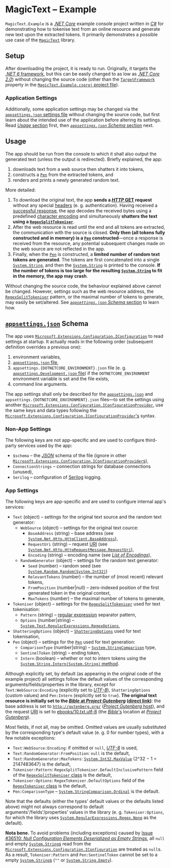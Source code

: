 #   MagicText &ndash; Example

`MagicText.Example` is a [*.NET Core*](http://github.com/dotnet/core) example console project written in [*C#*](http://docs.microsoft.com/en-gb/dotnet/csharp/) for demonstrating how to tokenise text from an online resource and generate new text upon the extracted tokens. It primarily demonstrates a possible use case of the [`MagicText`](http://github.com/DavorPenzar/magic-text/) library.

##  Setup

After downloading the project, it is ready to run. Originally, it targets the [*.NET 6* framework](http://github.com/dotnet/core/blob/main/6.0/README.md), but this can be easily changed to as low as [*.NET Core 2.0*](http://github.com/dotnet/core/blob/main/2.0/README.md)) without changing the source code (other than the [`TargetFramework`](http://docs.microsoft.com/en-gb/dotnet/core/project-sdk/msbuild-props#targetframework) property in the [`MagicText.Example.csproj` project file](MagicText.Example.csproj)).

### Application Settings

Additionally, some application settings may be changed via the [`appsettings.json` settings file](appsettings.json) without changing the source code, but first learn about the intended use of the application before altering its settings. Read [*Usage* section](#Usage) first, then [*`appsettings.json` Schema* section](#appsettings.json-schema) next.

##  Usage

The app should be run from the console to which it shall also output the generated text (unless the output is redirected). Briefly explained, the app:

1.  downloads text from a web source then shatters it into tokens,
2.  constructs a [`Pen`](http://github.com/DavorPenzar/magic-text/blob/main/MagicText/src/Pen.cs) from the extracted tokens, and
3.  renders and prints a newly generated random text.

More detailed:

1.  To download the original text, the app **sends a [*HTTP* GET](http://en.wikipedia.org/wiki/Hypertext_Transfer_Protocol#Request_methods) request** without any special [headers](http://en.wikipedia.org/wiki/List_of_HTTP_header_fields) (e. g. authentication). Having received a [successful response](http://en.wikipedia.org/wiki/List_of_HTTP_status_codes#2xx_success), the app decodes the received bytes using a predefined [character encoding](http://en.wikipedia.org/wiki/Character_encoding) and simultaneously **shatters the text using a [`RegexSplitTokeniser`](http://github.com/DavorPenzar/magic-text/blob/main/MagicText/src/RegexSplitTokeniser.cs)**.
2.  After the web resource is read until the end and all tokens are extracted, the communication with the source is closed. **Only then (all tokens fully constructed and in memory) is a [`Pen`](http://github.com/DavorPenzar/magic-text/blob/main/MagicText/src/Pen.cs) constructed**&mdash;once a response is received from the resource, any potential subsequent changes made on the web source are not reflected in the app.
3.  Finally, when the [`Pen`](http://github.com/DavorPenzar/magic-text/blob/main/MagicText/src/Pen.cs) is constructed, a **limited number of random text tokens are generated**. The tokens are first concatenated into a single [`System.String`](http://docs.microsoft.com/en-gb/dotnet/api/system.string), and then the [`System.String`](http://docs.microsoft.com/en-gb/dotnet/api/system.string) is printed to the console. **If the number of tokens is too large for the resulting [`System.String`](http://docs.microsoft.com/en-gb/dotnet/api/system.string) to fit in the memory, the app may crash**.

Without changing the source code, the behaviour explained above cannot be changed. However, settings such as the web resource address, the [`RegexSplitTokeniser`](http://github.com/DavorPenzar/magic-text/blob/main/MagicText/src/RegexSplitTokeniser.cs) pattern, or the maximal number of tokens to generate, may easily be set/altered. See [*`appsettings.json` Schema* section](#appsettings.json-schema) to learn how.

##  [`appsettings.json`](appsettings.json) Schema

The app uses [`Microsoft.Extensions.Configuration.IConfiguration`](http://docs.microsoft.com/en-gb/dotnet/api/microsoft.extensions.configuration.iconfiguration) to read settings at startup. It actually reads in the following order (subsequent definition overrides a previous one):

1.  environment variables,
2.  [`appsettings.json` file](appsettings.json),
3.  `appsettings.{DOTNETCORE_ENVIRONMENT}.json` file (e. g. [`appsettings.Development.json` file](appsettings.json)) if the `DOTNETCORE_ENVIRONMENT` environment variable is set and the file exists,
4.  command line arguments.

The app settings shall only be described for the [`appsettings.json`](appsettings.json) and `appsettings.{DOTNETCORE_ENVIRONMENT}.json` files&mdash;to set the settings using another [`Microsoft.Extensions.Configuration.IConfigurationProvider`](http://docs.microsoft.com/en-gb/dotnet/api/microsoft.extensions.configuration.iconfigurationprovider), use the same keys and data types following the [`Microsoft.Extensions.Configuration.IConfigurationProvider`'s](http://docs.microsoft.com/en-gb/dotnet/api/microsoft.extensions.configuration.iconfigurationprovider) syntax.

### Non-App Settings

The following keys are not app-specific and are used to configure third-party services used by the app:

*   `$schema` &ndash; the [*JSON*](http://json.org/) schema of the file (ignore in other [`Microsoft.Extensions.Configuration.IConfigurationProvider`s](http://docs.microsoft.com/en-gb/dotnet/api/microsoft.extensions.configuration.iconfigurationprovider)),
*   `ConnectionStrings` &ndash; connection strings for database connections (unused),
*   `Serilog` &ndash; configuration of [Serilog](http://serilog.net/) logging.

### App Settings

The following keys are app-specific and are used to configure internal app's services:

*   `Text` (object) &ndash; settings for the original text source and the random text generator:
    *   `WebSource` (object) &ndash; settings for the original text cource:
        *   `BaseAddress` (string) &ndash; base address (see [`System.Net.Http.HttpClient.BaseAddress`](http://docs.microsoft.com/en-gb/dotnet/api/system.net.http.httpclient.baseaddress)),
        *   `RequestUri` (string) &ndash; request [URI](http://en.wikipedia.org/wiki/Uniform_Resource_Identifier) (see [`System.Net.Http.HttpRequestMessage.RequestUri`](http://docs.microsoft.com/en-gb/dotnet/api/system.net.http.httprequestmessage.requesturi)),
        *   `Encoding` (string) &ndash; encoding name (see [*List of Encodings*](http://docs.microsoft.com/en-gb/dotnet/api/system.text.encoding#list-of-encodings)),
    *   `RandomGenerator` (object) &ndash; settings for the random text generator:
        *   `Seed` (number) &ndash; random seed (see [`System.Random.Random(System.Int32)`](http://docs.microsoft.com/en-gb/dotnet/api/system.random.-ctor))
        *   `RelevantTokens` (number) &ndash; the number of (most recent) relevant tokens,
        *   `FromPosition` (number|null) &ndash; zero-indexed position of the first generated token in the original context,
        *   `MaxTokens` (number) &ndash; the maximal number of tokens to generate,
*   `Tokeniser` (object) &ndash; settings for the [`RegexSplitTokeniser`](http://github.com/DavorPenzar/magic-text/blob/main/MagicText/src/RegexSplitTokeniser.cs) used for text tokenisation:
    *   `Pattern` (string) &ndash; [regular expression](http://en.wikipedia.org/wiki/Regular_expression) separator pattern,
    *   `Options` (number|string) &ndash; [`System.Text.RegularExpressions.RegexOptions`](http://docs.microsoft.com/en-gb/dotnet/api/system.text.regularexpressions.regexoptions),
*   `ShatteringOptions` (object) &ndash; [`ShatteringOptions`](http://github.com/DavorPenzar/magic-text/blob/main/MagicText/src/ShatteringOptions.cs) used for text tokenisation,
*   `Pen` (object) &ndash; settings for the [`Pen`](http://github.com/DavorPenzar/magic-text/blob/main/MagicText/src/Pen.cs) used for text generation:
    *   `ComparisonType` (number|string) &ndash; [`System.StringComparison`](http://docs.microsoft.com/en-gb/dotnet/api/system.stringcomparison) type,
    *   `SentinelToken` (string) &ndash; ending token,
    *   `Intern` (boolean) &ndash; whether or not to intern tokens using the [`System.String.Intern(System.String)` method](http://docs.microsoft.com/en-gb/dotnet/api/system.string.intern).

Although explicitly set, by default (as appearing in the original code of the example project) all settings follow the default values of the corresponding arguments/fields/properties in the library, except for `Text:WebSource:Encoding` (explicitly set to [*UTF-8*](http://en.wikipedia.org/wiki/UTF-8)), `ShatteringOptions` (custom values) and `Pen:Intern` (explicitly set to `true`). **The original text resource is initially set to the [*Bible* at *Project Gutenberg*](http://gutenberg.org/ebooks/10) ([direct link](http://gutenberg.org/ebooks/10.txt.utf-8))**: the base address is set to [`http://gutenberg.org/`](http://gutenberg.org/) ([*Project Gutenberg* host](http://gutenberg.org/)), and the request [URI](http://en.wikipedia.org/wiki/Uniform_Resource_Identifier) is set to [ebooks/10.txt.utf-8](http://gutenberg.org/ebooks/10.txt.utf-8) (the [*Bible*'s](http://en.wikipedia.org/wiki/Bible) location at [*Project Gutenberg*](http://gutenberg.org/)).

Most fields, if not all, may be omitted. Omitted values are usually substituted by the corresponding type's default value (e. g. 0 for number types), with a few notable exceptions:

*   `Text:WebSource:Encoding`: if omitted or `null`, [*UTF-8*](http://en.wikipedia.org/wiki/UTF-8) is used,
*   `Text:RandomGenerator:FromPosition`: `null` is the default,
*   `Text:RandomGenerator:MaxTokens`: [`System.Int32.MaxValue`](http://docs.microsoft.com/en-gb/dotnet/api/system.int32.maxvalue) (2^32 &minus; 1 = 2147483647) is the default,
*   `Tokeniser:Pattern`: `RegexSplitTokeniser.DefaultInclusivePattern` field of the [`RegexSplitTokeniser` class](http://github.com/DavorPenzar/magic-text/blob/main/MagicText/src/RegexSplitTokeniser.cs) is the default,
*   `Tokeniser:Options`: `RegexTokeniser.DefaultOptions` field of the [`RegexTokeniser` class](http://github.com/DavorPenzar/magic-text/blob/main/MagicText/src/RegexTokeniser.cs) is the default,
*   `Pen:ComparisonType` &ndash; [`System.StringComparison.Ordinal`](http://docs.microsoft.com/en-gb/dotnet/api/system.stringcomparison#system-stringcomparison-ordinal) is the default.

Note that the defaults (either the types' default values or the defaults listed above) might not always correspond to default arguments'/fields'/properties' values in the library (e. g. `Tokeniser:Options`, for which the library uses [`System.RegularExpressions.Regex.None`](http://docs.microsoft.com/en-gb/dotnet/api/system.text.regularexpressions.regexoptions#system-text-regularexpressions-regexoptions-none) as the default).

**Nota bene.** To avoid problems (including exceptions) caused by [Issue #36510: *Null Configuration Elements Deserialized as Empty Strings*](http://github.com/dotnet/runtime/issues/36510), all `null` and empty [`System.String`s](http://docs.microsoft.com/en-gb/dotnet/api/system.string) read from the [`Microsoft.Extensions.Configuration.IConfiguration`](http://docs.microsoft.com/en-gb/dotnet/api/microsoft.extensions.configuration.iconfiguration) are treated as `null`s. As a result, `Tokeniser:Pattern` and `Pen:SentinelToken` cannot be set to a empty [`System.String`s](http://docs.microsoft.com/en-gb/dotnet/api/system.string) (`""` or [`System.String.Empty`](http://docs.microsoft.com/en-gb/dotnet/api/system.string.empty)).

